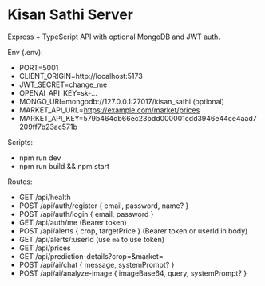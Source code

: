 # Kisan Sathi Server

Express + TypeScript API with optional MongoDB and JWT auth.

Env (.env):
- PORT=5001
- CLIENT_ORIGIN=http://localhost:5173
- JWT_SECRET=change_me
- OPENAI_API_KEY=sk-...
- MONGO_URI=mongodb://127.0.0.1:27017/kisan_sathi (optional)
 - MARKET_API_URL=https://example.com/market/prices
 - MARKET_API_KEY=579b464db66ec23bdd000001cdd3946e44ce4aad7209ff7b23ac571b

Scripts:
- npm run dev
- npm run build && npm start

Routes:
- GET /api/health
- POST /api/auth/register { email, password, name? }
- POST /api/auth/login { email, password }
- GET  /api/auth/me (Bearer token)
- POST /api/alerts { crop, targetPrice } (Bearer token or userId in body)
- GET  /api/alerts/:userId (use `me` to use token)
- GET  /api/prices
- GET  /api/prediction-details?crop=&market=
- POST /api/ai/chat { message, systemPrompt? }
- POST /api/ai/analyze-image { imageBase64, query, systemPrompt? }
